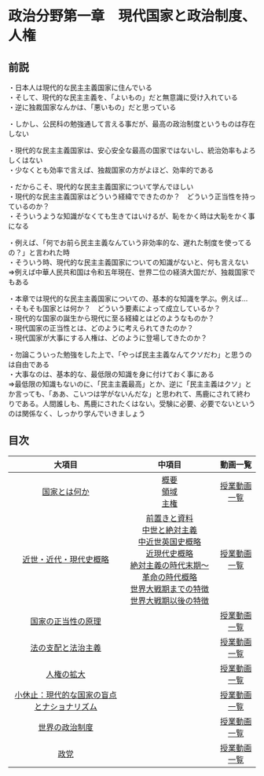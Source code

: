 # 政治分野第一章　現代国家と政治制度、人権
  
## 前説
・日本人は現代的な民主主義国家に住んでいる  
・そして、現代的な民主主義を、「よいもの」だと無意識に受け入れている  
・逆に独裁国家なんかは、「悪いもの」だと思っている  
  
・しかし、公民科の勉強通して言える事だが、最高の政治制度というものは存在しない  
  
・現代的な民主主義国家は、安心安全な最高の国家ではないし、統治効率もよろしくはない  
・少なくとも効率で言えば、独裁国家の方がよほど、効率的である  
  
・だからこそ、現代的な民主主義国家について学んでほしい  
・現代的な民主主義国家はどういう経緯でできたのか？　どういう正当性を持っているのか？  
・そういうような知識がなくても生きてはいけるが、恥をかく時は大恥をかく事になる  
  
・例えば、「何でお前ら民主主義なんていう非効率的な、遅れた制度を使ってるの？」と言われた時  
・そういう時、現代的な民主主義国家についての知識がないと、何も言えない  
⇒例えば中華人民共和国は令和五年現在、世界二位の経済大国だが、独裁国家でもある  
  
・本章では現代的な民主主義国家についての、基本的な知識を学ぶ。例えば…  
・そもそも国家とは何か？　どういう要素によって成立しているか？  
・現代的な国家の誕生から現代に至る経緯とはどのようなものか？  
・現代国家の正当性とは、どのように考えられてきたのか？  
・現代国家が大事にする人権は、どのように登場してきたのか？  
  
・勿論こういった勉強をした上で、「やっぱ民主主義なんてクソだわ」と思うのは自由である  
・大事なのは、基本的な、最低限の知識を身に付けておく事にある  
⇒最低限の知識もないのに、「民主主義最高」とか、逆に「民主主義はクソ」とか言っても、「ああ、こいつは学がないんだな」と思われて、馬鹿にされて終わりである。人間誰しも、馬鹿にされたくはない。受験に必要、必要でないというのは関係なく、しっかり学んでいきましょう  
  
## 目次

|大項目|中項目|動画一覧|
|:----:|:----:|:----:|
|[国家とは何か](01_01.md)|[概要](01_01.md#●概要)<br>[領域](01_01.md#●領域)<br>[主権](01_01.md#●主権)|[授業動画一覧](LIST.md#国家とは何か)|  
|[近世・近代・現代史概略](01_02.md)|[前置きと資料](01_02.md#●前置きと資料)<br>[中世と絶対主義](01_02.md#●中世と絶対主義)<br>[中近世英国史概略](01_02.md#●中近世英国史概略)<br>[近現代史概略](01_02.md#●近現代史概略)<br>[絶対主義の時代末期～革命の時代概略](01_02.md#●絶対主義の時代末期～革命の時代概略)<br>[世界大戦期までの特徴](01_02.md#●世界大戦期までの特徴)<br>[世界大戦期以後の特徴](01_02.md#●世界大戦期以後の特徴)|[授業動画一覧](LIST.md#近世・近代・現代史概略)|  
|[国家の正当性の原理](01_03.md)||[授業動画一覧](LIST.md#国家の正当性の原理)|  
|[法の支配と法治主義](01_04.md)||[授業動画一覧](LIST.md#法の支配と法治主義)|  
|[人権の拡大](01_05.md)||[授業動画一覧](LIST.md#人権の拡大)|  
|[小休止：現代的な国家の盲点とナショナリズム](01_06.md)||[授業動画一覧](LIST.md#小休止現代的な国家の盲点とナショナリズム)|  
|[世界の政治制度](01_07.md)||[授業動画一覧](LIST.md#世界の政治制度)|  
|[政党](01_08.md)||[授業動画一覧](LIST.md#政党)|  


